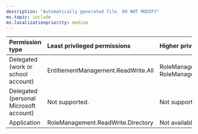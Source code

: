 ```yaml
---
description: "Automatically generated file. DO NOT MODIFY"
ms.topic: include
ms.localizationpriority: medium
---
```


|Permission type|Least privileged permissions|Higher privileged permissions|
|:---|:---|:---|
|Delegated (work or school account)|EntitlementManagement.ReadWrite.All|RoleManagement.ReadWrite.Directory, RoleManagement.ReadWrite.Exchange|
|Delegated (personal Microsoft account)|Not supported.|Not supported.|
|Application|RoleManagement.ReadWrite.Directory|Not available.|

